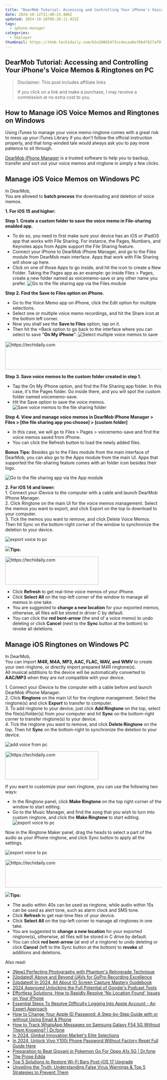 ```yaml
---
title: "DearMob Tutorial: Accessing and Controlling Your iPhone's Voice Memos & Ringtones on PC"
date: 2024-10-12T21:40:23.406Z
updated: 2024-10-18T06:28:11.915Z
tags:
  - iphone-manager
categories:
  - 5kplayer
thumbnail: https://thmb.techidaily.com/b3a280654f3cc4ecaa0af8b47827af91d1bc68ec573b9890cc259b048e11faa1.jpg
---
```


## DearMob Tutorial: Accessing and Controlling Your iPhone's Voice Memos & Ringtones on PC

>  Disclaimer: This post includes affiliate links
>
>  If you click on a link and make a purchase, I may receive a commission at no extra cost to you.
>

## How to Manage iOS Voice Memos and Ringtones on Windows

Using iTunes to manage your voice memo ringtone comes with a great risk to mess up your iTunes Library if you don't follow the official instruction properly, and that long-winded tale would always ask you to pay more patience to sit through.

[DearMob iPhone Manager](https://tools.techidaily.com/5kplayer/iphone-manager/) is a trusted software to help you to backup, transfer and sort out your voice memos and ringtone in simply a few clicks.

## Manage iOS Voice Memos on Windows PC

In DearMob,  
 You are allowed to **batch process** the downloading and deletion of voice memos. 

**1\. For iOS 15 and higher:**

**Step 1\. Create a custom folder to save the voice memo in File-sharing enabled app.**

* To do so, you need to first make sure your device has an iOS or iPadOS app that works with File Sharing. For instance, the Pages, Numbers, and Keynotes apps from Apple support the File Sharing feature.
* Connect your iPhone to DearMob iPhone Manager, and go to the Files module from DearMob main interface. Apps that work with File Sharing will show up here.
* Click on one of those Apps to go inside, and hit the icon to create a New Folder. Taking the Pages app as an example: go inside Files > Pages, create a new folder named as voicememo-save or any other name you prefer.
![Go to the file sharing app via the Files module](https://www.5kplayer.com/user-guide/images/userguide-how/files-module-file-sharing-app.jpg) 

**Step 2\. Find the Save to Files option on iPhone.**

* Go to the Voice Memo app on iPhone, click the Edit option for multiple selections.
* Select one or multiple voice memo recordings, and hit the Share icon at the bottom left corner.
* Now you shall see the **Save to Files** option, tap on it.
* Then hit the <Back option to go back to the interface where you can select to save "**On My iPhone**".
![Select multiple voice memos to save](https://www.5kplayer.com/user-guide/images/userguide-how/select-voice-memos-iphone.jpg) 

<!-- affiliate ads begin -->
<a href="https://ephamedtechinc.pxf.io/c/5597632/2136625/26400" target="_top" id="2136625">
  <img src="//a.impactradius-go.com/display-ad/26400-2136625" border="0" alt="https://techidaily.com" width="728" height="90"/>
</a>
<img height="0" width="0" src="https://ephamedtechinc.pxf.io/i/5597632/2136625/26400" style="position:absolute;visibility:hidden;" border="0" />
<!-- affiliate ads end -->

**Step 3\. Save voice memos to the custom folder created in step 1.**

* Tap the On My iPhone option, and find the File Sharing app folder. In this case, it's the Pages folder. Go inside there, and you will spot the custom folder named voicememo-save.
* Hit the Save option to save the voice memos.
![Save voice memos to the file sharing folder](https://www.5kplayer.com/user-guide/images/userguide-how/select-voice-memos-file-sharing-folder.jpg) 

**Step 4\. View and manage voice memos in DearMob iPhone Manager > Files > \[the file sharing app you choose\] > \[custom folder\]**

* In this case, we will go to Files > Pages > voicememo-save and find the voice memos saved from iPhone.
* You can click the Refresh button to load the newly added files.

**Bonus Tips:** Besides go to the Files module from the main interface of DearMob, you can also go to the Apps module from the main UI. Apps that supported the file-sharing feature comes with an folder icon besides their logo.

![Go to the file sharing app via the App module](https://www.5kplayer.com/user-guide/images/userguide-how/app-module-file-sharing-app.jpg) 

**2\. For iOS 14 and lower:**  
 1\. Connect your iDevice to the computer with a cable and launch DearMob iPhone Manager.  
 2\. Click Ringtone on the main UI for the voice memos management. Select the memos you want to export, and click Export on the top to download to your computer.  
 3\. Tick the memos you want to remove, and click Delete Voice Memos. Then hit Sync on the bottom-right corner of the window to synchronize the deletion to your device.

![export voice to pc](https://www.5kplayer.com/user-guide/images/userguide-how/transfer-and-delete-voice-memos-windows.jpg) 

![](https://www.5kplayer.com/user-guide/images/userguide-how/tips-icon.png)**Tips:**

<!-- affiliate ads begin -->
<a href="https://aligracehair.sjv.io/c/5597632/2012429/19272" target="_top" id="2012429">
  <img src="//a.impactradius-go.com/display-ad/19272-2012429" border="0" alt="https://techidaily.com" width="300" height="90"/>
</a>
<img height="0" width="0" src="https://aligracehair.sjv.io/i/5597632/2012429/19272" style="position:absolute;visibility:hidden;" border="0" />
<!-- affiliate ads end -->

* Click **Refresh** to get real-time voice memos of your iPhone.
* Click **Select All** on the top-left corner of the window to manage all memos in one take.
* You are suggested to **change a new location** for your exported memos, otherwise, all files will be stored in driver C by default.
* You can click the **red bent-arrow** (the end of a voice memo) to undo deleting or click **Cancel** (next to the **Sync** button at the bottom) to revoke all deletions.

## Manage iOS Ringtones on Windows PC

In DearMob,  
 You can import **M4R, M4A, MP3, AAC, FLAC, WAV, and WMV** to create your own ringtone, or directly import prepared M4R ringtone(s).  
 All musical additions to the device will be automatically converted to **AAC/MP3** when they are not compatible with your device.

1\. Connect your iDevice to the computer with a cable before and launch DearMob iPhone Manager.  
 2\. Click **Ringtone** on the main UI for the ringtone management. Select the ringtone(s) and click **Export** to transfer to computer.  
 3\. To add ringtone to your device, just click **Add Ringtone**  on the top, select the file(s)/folder(s) from your computer and hit **Sync** on the bottom-right corner to transfer ringtone(s) to your device.  
 4\. Tick the ringtone you want to remove, and click **Delete Ringtone** on the top. Then hit **Sync** on the bottom-right to synchronize the deletion to your device.

![add voice from pc](https://www.5kplayer.com/user-guide/images/userguide-how/add-ringtones-from-windows-to-iphone.jpg) 

<!-- affiliate ads begin -->
<a href="https://aligracehair.sjv.io/c/5597632/1918679/19272" target="_top" id="1918679">
  <img src="//a.impactradius-go.com/display-ad/19272-1918679" border="0" alt="https://techidaily.com" width="300" height="90"/>
</a>
<img height="0" width="0" src="https://aligracehair.sjv.io/i/5597632/1918679/19272" style="position:absolute;visibility:hidden;" border="0" />
<!-- affiliate ads end -->

If you want to customize your own ringtone, you can use the following two ways:

* In the Ringtone panel, click **Make Ringtone** on the top right corner of the window to start editing.
* Go to the Music Manager, and find the song that you wish to turn into custom ringtone, and click the **Make Ringtone** to start editing.
![export voice to pc](https://www.5kplayer.com/user-guide/images/userguide-how/customize-ringtone-2.jpg) 

Now in the Ringtone Maker panel, drag the heads to select a part of the audio as your iPhone ringtone, and click Sync button to apply all the settings.

![export voice to pc](https://www.5kplayer.com/user-guide/../troubleshoot-itunes/img/iphone-custom-ringtone-clipper.jpg) 

<!-- affiliate ads begin -->
<a href="https://aligracehair.sjv.io/c/5597632/1880960/19272" target="_top" id="1880960">
  <img src="//a.impactradius-go.com/display-ad/19272-1880960" border="0" alt="https://techidaily.com" width="728" height="90"/>
</a>
<img height="0" width="0" src="https://aligracehair.sjv.io/i/5597632/1880960/19272" style="position:absolute;visibility:hidden;" border="0" />
<!-- affiliate ads end -->

![](https://www.5kplayer.com/user-guide/images/userguide-how/tips-icon.png)**Tips:**

* The audio within 40s can be used as ringtone, while audio within 15s can be used as alert tone, such as alarm clock and SMS tone.
* Click **Refresh** to get real-time files of your device.
* Click **Select All** on the top-left corner to manage all ringtones in one take.
* You are suggested to **change a new location** for your exported ringtone(s), otherwise, all files will be stored in C drive by default.
* You can click **red bent-arrow** (at end of a ringtone) to undo deleting or click **Cancel** (left to the Sync button at the bottom) to **revoke** all additions and deletions.

<ins class="adsbygoogle"
     style="display:block"
     data-ad-format="autorelaxed"
     data-ad-client="ca-pub-7571918770474297"
     data-ad-slot="1223367746"></ins>

<ins class="adsbygoogle"
     style="display:block"
     data-ad-client="ca-pub-7571918770474297"
     data-ad-slot="8358498916"
     data-ad-format="auto"
     data-full-width-responsive="true"></ins>

<span class="atpl-alsoreadstyle">Also read:</span>
<div><ul>
<li><a href="https://article-helps.techidaily.com/new-perfecting-photography-with-phantoms-retrograde-technique/"><u>[New] Perfecting Photography with Phantom's Retrograde Technique</u></a></li>
<li><a href="https://fox-links.techidaily.com/updated-above-and-beyond-uavs-for-gopro-recording-excellence/"><u>[Updated] Above and Beyond UAVs for GoPro Recording Excellence</u></a></li>
<li><a href="https://remote-screen-capture.techidaily.com/updated-in-2024-all-about-io-screen-capture-mastery-guidebook/"><u>[Updated] In 2024, All About IO Screen Capture Mastery Guidebook</u></a></li>
<li><a href="https://article-tips.techidaily.com/2024-approved-unlocking-the-full-potential-of-googles-podcast-tools/"><u>2024 Approved Unlocking the Full Potential of Google's Podcast Tools</u></a></li>
<li><a href="https://os-tips.techidaily.com/effortless-solutions-how-to-rapidly-resolve-no-location-found-issues-on-your-iphone/"><u>Effortless Solutions: How to Rapidly Resolve 'No Location Found' Issues on Your iPhone</u></a></li>
<li><a href="https://os-tips.techidaily.com/essential-steps-to-resolve-difficulty-logging-into-apple-account-an-expert-approach/"><u>Essential Steps To Resolve Difficulty Logging Into Apple Account - An Expert Approach</u></a></li>
<li><a href="https://os-tips.techidaily.com/how-to-change-your-apple-id-password-a-step-by-step-guide-with-or-without-using-email-and-phone/"><u>How to Change Your Apple ID Password: A Step-by-Step Guide with or without Using Email & Phone</u></a></li>
<li><a href="https://android-location-track.techidaily.com/how-to-track-whatsapp-messages-on-samsung-galaxy-f54-5g-without-them-knowing-drfone-by-drfone-virtual-android/"><u>How to Track WhatsApp Messages on Samsung Galaxy F54 5G Without Them Knowing? | Dr.fone</u></a></li>
<li><a href="https://some-knowledge.techidaily.com/in-2024-gimbal-innovation-markets-elite-selections/"><u>In 2024, Gimbal Innovation Market's Elite Selections</u></a></li>
<li><a href="https://unlock-android.techidaily.com/in-2024-unlock-vivo-y100i-phone-password-without-factory-reset-full-guide-here-by-drfone-android/"><u>In 2024, Unlock Vivo Y100i Phone Password Without Factory Reset Full Guide Here</u></a></li>
<li><a href="https://android-pokemon-go.techidaily.com/preparation-to-beat-giovani-in-pokemon-go-for-oppo-a1x-5g-drfone-by-drfone-virtual-android/"><u>Preparation to Beat Giovani in Pokemon Go For Oppo A1x 5G | Dr.fone</u></a></li>
<li><a href="https://os-tips.techidaily.com/the-prose-edda/"><u>The Prose Edda</u></a></li>
<li><a href="https://os-tips.techidaily.com/top-5-solutions-to-restore-wi-fi-bars-post-ios-17-upgrade/"><u>Top 5 Solutions to Restore Wi-Fi Bars Post-iOS 17 Upgrade</u></a></li>
<li><a href="https://os-tips.techidaily.com/unveiling-the-truth-understanding-false-virus-warnings-and-top-5-strategies-to-prevent-them/"><u>Unveiling the Truth: Understanding False Virus Warnings & Top 5 Strategies to Prevent Them</u></a></li>
</ul></div>

